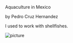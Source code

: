 Aquaculture in Mexico

by Pedro Cruz Hernandez

I used to work with shellfishes.

 ![picture](http://media2.picsearch.com/is?gGtVOjKCC8DVVD-BQBlPCTTFmOysG9tUnt4Ckk__1No&height=228)


